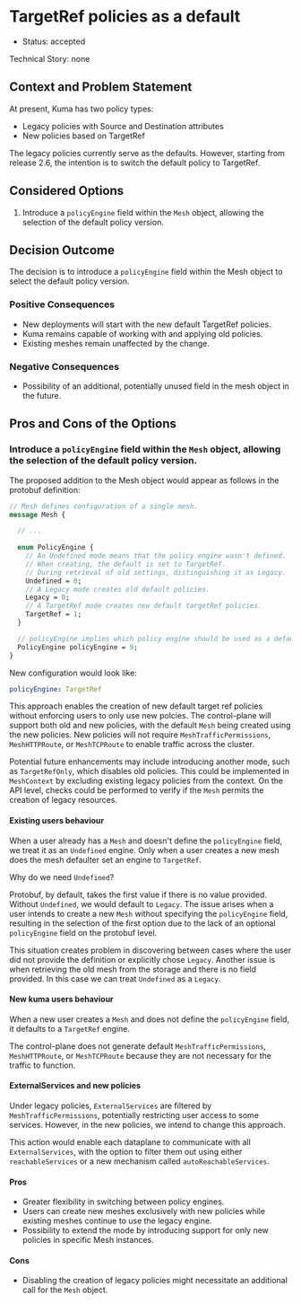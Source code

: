 # TargetRef policies as a default

* Status: accepted

Technical Story: none

## Context and Problem Statement

At present, Kuma has two policy types:

* Legacy policies with Source and Destination attributes
* New policies based on TargetRef
 
The legacy policies currently serve as the defaults. However, starting from release 2.6, the intention is to switch the default policy to TargetRef.

## Considered Options

1. Introduce a `policyEngine` field within the `Mesh` object, allowing the selection of the default policy version.

## Decision Outcome

The decision is to introduce a `policyEngine` field within the Mesh object to select the default policy version.

### Positive Consequences

* New deployments will start with the new default TargetRef policies.
* Kuma remains capable of working with and applying old policies.
* Existing meshes remain unaffected by the change.

### Negative Consequences

* Possibility of an additional, potentially unused field in the mesh object in the future.

## Pros and Cons of the Options

### Introduce a `policyEngine` field within the `Mesh` object, allowing the selection of the default policy version.


The proposed addition to the Mesh object would appear as follows in the protobuf definition:

```protobuf
// Mesh defines configuration of a single mesh.
message Mesh {

  // ...
    
  enum PolicyEngine {
    // An Undefined mode means that the policy engine wasn't defined.
    // When creating, the default is set to TargetRef.
    // During retrieval of old settings, distinguishing it as Legacy.
    Undefined = 0;
    // A Legacy mode creates old default policies.
    Legacy = 0;
    // A TargetRef mode creates new default targetRef policies.
    TargetRef = 1;
  }

  // policyEngine implies which policy engine should be used as a default.
  PolicyEngine policyEngine = 9;
}
```

New configuration would look like:

```yaml
policyEngine: TargetRef
```

This approach enables the creation of new default target ref policies without enforcing users to only use new polcies. The control-plane will support both old and new policies, with the default `Mesh` being created using the new policies. New policies will not require `MeshTrafficPermissions`, `MeshHTTPRoute`, or `MeshTCPRoute` to enable traffic across the cluster.

Potential future enhancements may include introducing another mode, such as `TargetRefOnly`, which disables old policies. This could be implemented in `MeshContext` by excluding existing legacy policies from the context. On the API level, checks could be performed to verify if the `Mesh` permits the creation of legacy resources.

#### Existing users behaviour

When a user already has a `Mesh` and doesn't define the `policyEngine` field, we treat it as an `Undefined` engine. Only when a user creates a new mesh does the mesh defaulter set an engine to `TargetRef`.

Why do we need `Undefined`?

Protobuf, by default, takes the first value if there is no value provided. Without `Undefined`, we would default to `Legacy`. The issue arises when a user intends to create a new `Mesh` without specifying the `policyEngine` field, resulting in the selection of the first option due to the lack of an optional `policyEngine` field on the protobuf level.

This situation creates problem in discovering between cases where the user did not provide the definition or explicitly chose `Legacy`.
Another issue is when retrieving the old mesh from the storage and there is no field provided. In this case we can treat `Undefined` as a `Legacy`.

#### New kuma users behaviour

When a new user creates a `Mesh` and does not define the `policyEngine` field, it defaults to a `TargetRef` engine.

The control-plane does not generate default `MeshTrafficPermissions`, `MeshHTTPRoute`, or `MeshTCPRoute` because they are not necessary for the traffic to function.

#### ExternalServices and new policies

Under legacy policies, `ExternalServices` are filtered by `MeshTrafficPermissions`, potentially restricting user access to some services. However, in the new policies, we intend to change this approach.

This action would enable each dataplane to communicate with all `ExternalServices`, with the option to filter them out using either `reachableServices` or a new mechanism called `autoReachableServices`.

#### Pros

* Greater flexibility in switching between policy engines.
* Users can create new meshes exclusively with new policies while existing meshes continue to use the legacy engine.
* Possibility to extend the mode by introducing support for only new policies in specific Mesh instances.

#### Cons

* Disabling the creation of legacy policies might necessitate an additional call for the `Mesh` object.
